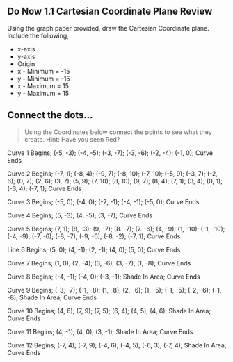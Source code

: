 ## Do Now 1.1 Cartesian Coordinate Plane Review

Using the graph paper provided, draw the Cartesian Coordinate plane. Include the following,
* x-axis
* y-axis
* Origin
* x - Minimum = -15
* y - Minimum = -15
* x - Maximum = 15
* y - Maximum = 15

## Connect the dots...
>Using the Coordinates below connect the points to see what they create. Hint: Have you seen Red?

Curve 1 Begins;
(-5, -3);
(-4, -5);
(-3, -7);
(-3, -6);
(-2, -4);
(-1, 0);
Curve Ends

Curve 2 Begins;
(-7, 1);
(-8, 4);
(-9, 7);
(-8, 10);
(-7, 10);
(-5, 9);
(-3, 7);
(-2, 6);
(0, 7);
(2, 6);
(3, 7);
(5, 9);
(7, 10);
(8, 10);
(9, 7);
(8, 4);
(7, 1);
(3, 4);
(0, 1);
(-3, 4);
(-7, 1);
Curve Ends

Curve 3 Begins;
(-5, 0);
(-4, 0);
(-2, -1);
(-4, -1);
(-5, 0);
Curve Ends

Curve 4 Begins;
(5, -3);
(4, -5);
(3, -7);
Curve Ends

Curve 5 Begins;
(7, 1);
(8, -3);
(9, -7);
(8. -7);
(7. -6);
(4, -9);
(1, -10);
(-1, -10);
(-4, -9);
(-7, -6);
(-8, -7);
(-9, -6);
(-8, -2);
(-7, 1);
Curve Ends

Line 6 Begins;
(5, 0);
(4, -1);
(2, -1);
(4, 0);
(5, 0);
Curve Ends

Curve 7 Begins;
(1, 0);
(2, -4);
(3, -6);
(3, -7);
(1, -8);
Curve Ends

Curve 8 Begins;
(-4, -1);
(-4, 0);
(-3, -1);
Shade In Area;
Curve Ends

Curve 9 Begins;
(-3, -7);
(-1, -8);
(1, -8);
(2, -6);
(1, -5);
(-1, -5);
(-2, -6);
(-1, -8);
Shade In Area;
Curve Ends

Curve 10 Begins;
(4, 6);
(7, 9);
(7, 5);
(6, 4);
(4, 5);
(4, 6);
Shade In Area;
Curve Ends

Curve 11 Begins;
(4, -1);
(4, 0);
(3, -1);
Shade In Area;
Curve Ends

Curve 12 Begins;
(-7, 4);
(-7, 9);
(-4, 6);
(-4, 5);
(-6, 3);
(-7, 4);
Shade In Area;
Curve Ends
